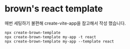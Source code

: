 # brown's react template

매번 세팅하기 불편해 create-vite-app을 참고해서 작성 했습니다.

```
npx create-brown-template
npx create-brown-template my-app -t react
npx create-brown-template my-app --template react
```
